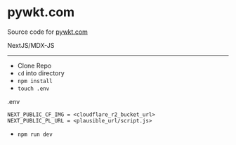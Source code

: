 # pywkt.com
Source code for [pywkt.com](https://pywkt.com)

NextJS/MDX-JS

---

- Clone Repo
- `cd` into directory
- `npm install`
- `touch .env`

.env
```env
NEXT_PUBLIC_CF_IMG = <cloudflare_r2_bucket_url>
NEXT_PUBLIC_PL_URL = <plausible_url/script.js>
```

- `npm run dev`

